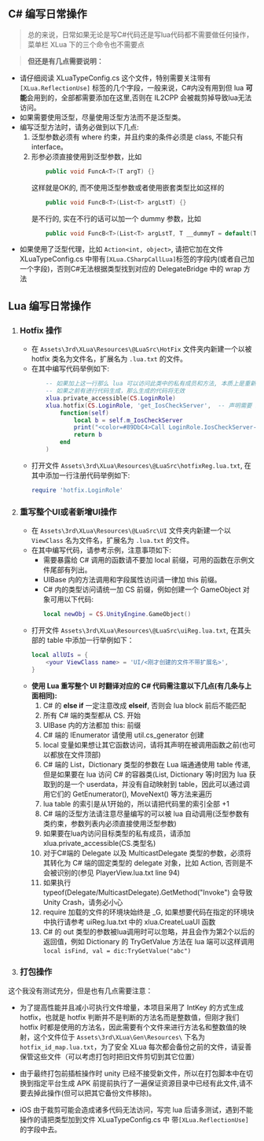 ﻿## C# 编写日常操作
>  总的来说，日常如果无论是写C#代码还是写lua代码都不需要做任何操作，菜单栏 XLua 下的三个命令也不需要点

> **但还是有几点需要说明：**
- 请仔细阅读 XLuaTypeConfig.cs 这个文件，特别需要关注带有 `[XLua.ReflectionUse]` 标签的几个字段，一般来说，C#内没有用到但 lua **可能**会用到的，全部都需要添加在这里,否则在 IL2CPP 会被裁剪掉导致lua无法访问。
- 如果需要使用泛型，尽量使用泛型方法而不是泛型类。
- 编写泛型方法时，请务必做到以下几点:
    1. 泛型参数必须有 where 约束，并且约束的条件必须是 class, 不能只有 interface。
    2. 形参必须直接使用到泛型参数，比如 
        ```csharp
            public void FuncA<T>(T argT) {}
        ```
        这样就是OK的, 而不使用泛型参数或者使用嵌套类型比如这样的
        ```csharp
            public void FuncB<T>(List<T> argLstT) {}
        ```
        是不行的, 实在不行的话可以加一个 dummy 参数，比如
        ```csharp
            public void FuncB<T>(List<T> argLstT, T __dummyT = default(T)) {}
        ```
- 如果使用了泛型代理，比如 `Action<int, object>`, 请把它加在文件 XLuaTypeConfig.cs 中带有`[XLua.CSharpCallLua]`标签的字段内(或者自己加一个字段)，否则C#无法根据类型找到对应的 DelegateBridge 中的 wrap 方法



## Lua 编写日常操作
1. ### Hotfix 操作
    - 在 `Assets\3rd\XLua\Resources\@LuaSrc\HotFix` 文件夹内新建一个以被 hotfix 类名为文件名，扩展名为 `.lua.txt` 的文件。
    - 在其中编写代码举例如下:
        ```lua
            -- 如果加上这一行那么 lua 可以访问此类中的私有成员和方法, 本质上是重新生成了以反射方式调用的 wrap
            -- 如果之前有进行代码生成，那么生成的代码将无效
            xlua.private_accessible(CS.LoginRole)
            xlua.hotfix(CS.LoginRole, 'get_IosCheckServer',  -- 声明需要 hotfix 的函数，如果需要 hotfix 多个函数，请参考官方文档
                function(self)
                    local b = self.m_IosCheckServer
                    print("<color=#89DbC4>Call LoginRole.IosCheckServer->[" .. tostring(b) .. "] from lua </color>")
                    return b
                end
            )
        ```
    - 打开文件 `Assets\3rd\XLua\Resources\@LuaSrc\hotfixReg.lua.txt`, 在其中添加一行注册代码举例如下:
        ```lua
        require 'hotfix.LoginRole'
        ```

2. ### 重写整个UI或者新增UI操作
    - 在 `Assets\3rd\XLua\Resources\@LuaSrc\UI` 文件夹内新建一个以 `ViewClass` 名为文件名，扩展名为 `.lua.txt` 的文件。
    - 在其中编写代码，请参考示例，注意事项如下:
        - 需要暴露给 C# 调用的函数请不要加 local 前缀，可用的函数在示例文件尾部有列出。
        - UIBase 内的方法调用和字段属性访问请一律加 this 前缀。
        - C# 内的类型访问请统一加 CS 前缀，例如创建一个 GameObject 对象可用以下代码:
            ```lua
            local newObj = CS.UnityEngine.GameObject()
            ```
    - 打开文件 `Assets\3rd\XLua\Resources\@LuaSrc\uiReg.lua.txt`, 在其头部的 table 中添加一行举例如下：
        ```lua
        local allUIs = {
            <your ViewClass name> = 'UI/<刚才创建的文件不带扩展名>',
        }
        ```
    - **使用 Lua 重写整个 UI 时翻译对应的 C# 代码需注意以下几点(有几条与上面相同):**
        1. C# 的 **else if** 一定注意改成 **elseif**, 否则会 lua block 前后不能匹配
        2. 所有 C# 端的类型都从 CS. 开始
        3. UIBase 内的方法都加 this: 前缀
        4. C# 端的 IEnumerator 请使用 util.cs_generator 创建
        5. local 变量如果想让其它函数访问，请将其声明在被调用函数之前(也可以都放在文件顶部)
        6. C# 端的 List，Dictionary 类型的参数在 Lua 端通通使用 table 传递, 但是如果要在 lua 访问 C# 的容器类(List, Dictionary 等)时因为 lua 获取到的是一个 userdata，并没有自动映射到 table，因此可以通过调用它们的 GetEnumerator(), MoveNext() 等方法来遍历
        7. lua table 的索引是从1开始的，所以请把代码里的索引全部 +1
        8. C# 端的泛型方法请注意尽量编写的可以被 lua 自动调用(泛型参数有类约束，参数列表内必须直接使用泛型参数)
        9. 如果要在lua内访问目标类型的私有成员，请添加 xlua.private_accessible(CS.类型名)
        10. 对于C#端的 Delegate 以及 MulticastDelegate 类型的参数，必须将其转化为 C# 端的固定类型的 delegate         对象，比如 Action, 否则是不会被识别的(参见 PlayerView.lua.txt line 94)
        11. 如果执行 typeof(Delegate/MulticastDelegate).GetMethod("Invoke") 会导致 Unity Crash，请务必小心
        12. require 加载的文件的环境块始终是 _G, 如果想要代码在指定的环境块中执行请参考 uiReg.lua.txt 中的            xlua.CreateLuaUI 函数
        13. C# 的 out 类型的参数被lua调用时可以忽略，并且会作为第2个以后的返回值，例如 Dictionary 的 TryGetValue 方法在 lua 端可以这样调用 `local isFind, val = dic:TryGetValue("abc")`

3. ### 打包操作
这个我没有测试充分，但是也有几点需要注意：

- 为了提高性能并且减小可执行文件增量，本项目采用了 IntKey 的方式生成 hotfix，也就是 hotfix 判断并不是判断的方法名而是整数值，但刚才我们 hotfix 时都是使用的方法名，因此需要有个文件来进行方法名和整数值的映射，这个文件位于 `Assets\3rd\XLua\Gen\Resources\` 下名为 `hotfix_id_map.lua.txt`，为了安全 XLua 每次都会备份之前的文件，请妥善保管这些文件（可以考虑打包时把旧文件剪切到其它位置）

- 由于最终打包前插桩操作时 unity 已经不接受新文件，所以在打包脚本中在切换到指定平台生成 APK 前提前执行了一遍保证资源目录中已经有此文件,请不要去掉此操作(但可以把其它备份文件移除)。

- iOS 由于裁剪可能会造成诸多代码无法访问，写完 lua 后请多测试，遇到不能操作的请把类型加到文件 XLuaTypeConfig.cs 中 带`[XLua.ReflectionUse]` 的字段中去。

